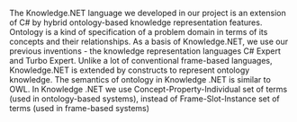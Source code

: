 The Knowledge.NET language we developed in our project is an extension of C# by hybrid ontology-based knowledge representation features. Ontology is a kind of specification of a problem domain in terms of its concepts and their relationships. As a basis of Knowledge.NET, we use our previous inventions - the knowledge representation languages C# Expert and Turbo Expert. Unlike a lot of conventional frame-based languages, Knowledge.NET is extended by constructs to represent ontology knowledge. The semantics of ontology in Knowledge .NET is similar to OWL. In Knowledge .NET we use Concept-Property-Individual set of terms (used in ontology-based systems), instead of Frame-Slot-Instance set of terms (used in frame-based systems)